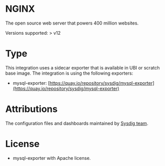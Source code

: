 # NGINX
The open source web server that powers 400 million websites.

Versions supported: > v12

# Type
This integration uses a sidecar exporter that is available in UBI or scratch base image.
The integration is using the following exporters:
- mysql-exporter: [https://quay.io/repository/sysdig/mysql-exporter](https://quay.io/repository/sysdig/mysql-exporter)


# Attributions
The configuration files and dashboards maintained by [Sysdig team](https://sysdig.com/).
# License
- mysql-exporter with Apache license.